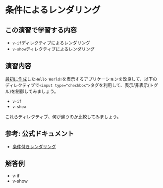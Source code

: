 # 条件によるレンダリング

## この演習で学習する内容
- `v-if`ディレクティブによるレンダリング
- `v-show`ディレクティブによるレンダリング

## 演習内容
[最初に作成](./hello-world.md)した`Hello World!`を表示するアプリケーションを改良して、以下のディレクティブで`<input type="checkbox">`タグを利用して、表示/非表示(トグル)を制御してみましょう。

- `v-if`
- `v-show`

これらディレクティブ、何が違うのか比較してみましょう。

## 参考: 公式ドキュメント
- [条件付きレンダリング](https://jp.vuejs.org/v2/guide/conditional.html)

## 解答例
- <answer-link url="/examples/conditional-if.html">v-if</answer-link>
- <answer-link url="/examples/conditional-show.html">v-show</answer-link>
